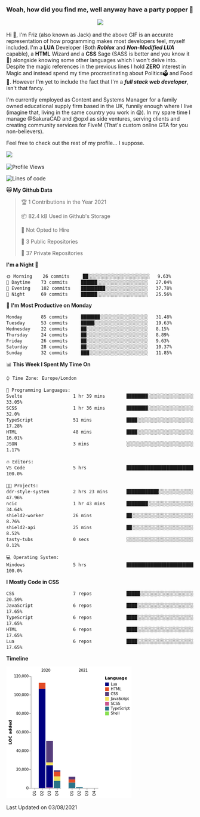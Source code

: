 ### Woah, how did you find me, well anyway have a party popper 🎉

<p align="center">
  <img  src="https://66.media.tumblr.com/d2766024a15e8c140bf20f314664eed2/d1615166bf58615c-d8/s400x600/aabc473a64edc43599d5345fd1e9e792d66ecc48.gifv">
</p>

Hi :wave:, I'm Friz (also known as Jack) and the above GIF is an accurate representation of how programming makes most developers feel, myself included. I'm a **LUA** Developer (Both ***Roblox*** and ***Non-Modified LUA*** capable), a **HTML** Wizard and a **CSS** Sage (SASS is better and you know it :pray:) alongside knowing some other languages which I won't delve into. Despite the magic references in the previous lines I hold **ZERO** interest in Magic and instead spend my time procrastinating about Politics🗳️ and Food🍔. However I'm yet to include the fact that I'm a ***full stack web developer***, isn't that fancy.

I'm currently employed as Content and Systems Manager for a family owned educational supply firm based in the UK, funnily enough where I live (imagine that, living in the same country you work in 😱). In my spare time I manage @SakuraCAD and @opxl as side ventures, serving clients and creating community services for FiveM (That's custom online GTA for you non-believers).

Feel free to check out the rest of my profile... I suppose.

<a href="https://github.com/anuraghazra/github-readme-stats">
  <img  src="https://github-readme-stats.vercel.app/api?username=JackOPXL&count_private=true&show_icons=true&theme=tokyonight" />
</a>



<!--START_SECTION:waka-->
![Profile Views](http://img.shields.io/badge/Profile%20Views-0-blue)

![Lines of code](https://img.shields.io/badge/From%20Hello%20World%20I%27ve%20Written-195571%20lines%20of%20code-blue)

**🐱 My Github Data** 

> 🏆 1 Contributions in the Year 2021
 > 
> 📦 82.4 kB Used in Github's Storage 
 > 
> 🚫 Not Opted to Hire
 > 
> 📜 3 Public Repositories 
 > 
> 🔑 37 Private Repositories  
 > 
**I'm a Night 🦉** 

```text
🌞 Morning    26 commits     ██░░░░░░░░░░░░░░░░░░░░░░░   9.63% 
🌆 Daytime    73 commits     ██████░░░░░░░░░░░░░░░░░░░   27.04% 
🌃 Evening    102 commits    █████████░░░░░░░░░░░░░░░░   37.78% 
🌙 Night      69 commits     ██████░░░░░░░░░░░░░░░░░░░   25.56%

```
📅 **I'm Most Productive on Monday** 

```text
Monday       85 commits     ███████░░░░░░░░░░░░░░░░░░   31.48% 
Tuesday      53 commits     █████░░░░░░░░░░░░░░░░░░░░   19.63% 
Wednesday    22 commits     ██░░░░░░░░░░░░░░░░░░░░░░░   8.15% 
Thursday     24 commits     ██░░░░░░░░░░░░░░░░░░░░░░░   8.89% 
Friday       26 commits     ██░░░░░░░░░░░░░░░░░░░░░░░   9.63% 
Saturday     28 commits     ██░░░░░░░░░░░░░░░░░░░░░░░   10.37% 
Sunday       32 commits     ███░░░░░░░░░░░░░░░░░░░░░░   11.85%

```


📊 **This Week I Spent My Time On** 

```text
⌚︎ Time Zone: Europe/London

💬 Programming Languages: 
Svelte                   1 hr 39 mins        ████████░░░░░░░░░░░░░░░░░   33.05% 
SCSS                     1 hr 36 mins        ████████░░░░░░░░░░░░░░░░░   32.0% 
TypeScript               51 mins             ████░░░░░░░░░░░░░░░░░░░░░   17.28% 
HTML                     48 mins             ████░░░░░░░░░░░░░░░░░░░░░   16.01% 
JSON                     3 mins              ░░░░░░░░░░░░░░░░░░░░░░░░░   1.17%

🔥 Editors: 
VS Code                  5 hrs               █████████████████████████   100.0%

🐱‍💻 Projects: 
ddr-style-system         2 hrs 23 mins       ████████████░░░░░░░░░░░░░   47.96% 
ncic                     1 hr 43 mins        ████████░░░░░░░░░░░░░░░░░   34.64% 
shield2-worker           26 mins             ██░░░░░░░░░░░░░░░░░░░░░░░   8.76% 
shield2-api              25 mins             ██░░░░░░░░░░░░░░░░░░░░░░░   8.52% 
tasty-tubs               0 secs              ░░░░░░░░░░░░░░░░░░░░░░░░░   0.12%

💻 Operating System: 
Windows                  5 hrs               █████████████████████████   100.0%

```

**I Mostly Code in CSS** 

```text
CSS                      7 repos             █████░░░░░░░░░░░░░░░░░░░░   20.59% 
JavaScript               6 repos             ████░░░░░░░░░░░░░░░░░░░░░   17.65% 
TypeScript               6 repos             ████░░░░░░░░░░░░░░░░░░░░░   17.65% 
HTML                     6 repos             ████░░░░░░░░░░░░░░░░░░░░░   17.65% 
Lua                      6 repos             ████░░░░░░░░░░░░░░░░░░░░░   17.65%

```


**Timeline**

![Chart not found](https://raw.githubusercontent.com/JackOPXL/JackOPXL/master/charts/bar_graph.png) 


 Last Updated on 03/08/2021
<!--END_SECTION:waka-->

